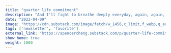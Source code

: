 ```yaml
---
title: "quarter life commitment"
description: "And I'll fight to breathe deeply everyday, again, again, again."
date: "2022-04-09"
image: "https://cdn.substack.com/image/fetch/w_1456,c_limit,f_webp,q_auto:good,fl_progressive:steep/https%3A%2F%2Fbucketeer-e05bbc84-baa3-437e-9518-adb32be77984.s3.amazonaws.com%2Fpublic%2Fimages%2F8df89e13-25ca-4f58-a2e7-0066d3a04b90_1200x608.png"
tags: ['newsletter', 'favorite']
external_link: "https://spencerchang.substack.com/p/quarter-life-commitment"
show_home: true
weight: 1000
---
```

